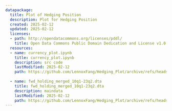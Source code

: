 ```yaml
---
datapackage:
  title: Plot of Hedging Position 
  description: Plot for Hedging Position
  created: 2025-02-12
  updated: 2025-02-12
  licenses:
  - path: http://opendatacommons.org/licenses/pddl/
    title: Open Data Commons Public Domain Dedication and License v1.0
  resources:
  - name: currency_plot.ipynb
    title: currency_plot.ipynb
    description: src code
    lastModified: 2025-02-12
    path: https://github.com/LennoxFang/Hedging_Plot/archive/refs/heads/main.zip
    
  - name: fwd_holding_merged_10q1-23q2.dta
    title: fwd_holding_merged_10q1-23q2.dta
    description: maindata
    lastModified: 2025-02-12
    path: https://github.com/LennoxFang/Hedging_Plot/archive/refs/heads/main.zip
---
```

